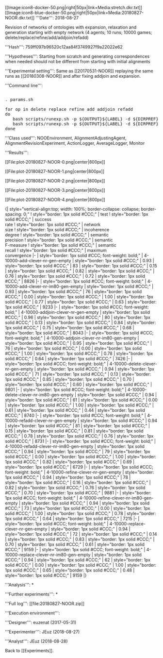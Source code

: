 [[Image:icon8-docker-50.png|right|50px|link=Media:stretch.dkr.txt]] [[Image:icon8-blue-docker-50.png|right|50px|link=Media:20180827-NOOR.dkr.txt]]
'''Date''': 2018-08-27

Revision of networks of ontologies with expansion, relaxation and generation starting with empty network (4 agents; 10 runs; 10000 games; delete/replace/refine/add/addjoin/refadd)

'''Hash''': 759ff097b96520c12aa84f3749927f9a22022e62

'''Hypotheses''':
Starting from scratch and generating correspondences when needed should not be different from starting with initial alignments

'''Experimental setting''': 
Same as [[20170531-NOOR]] replaying the same runs as [[20180308-NOOR]] and after fixing addjoin and expansion.

'''Command line''':
<pre  style="overflow: auto;">

. params.sh

for op in delete replace refine add addjoin refadd
do
   bash scripts/runexp.sh -p ${OUTPUT}${LABEL} -d ${DIRPREF}-${op}-clever-nr-${POSTFIX} java -Dlog.level=INFO -cp ${CLASSPATH} fr.inria.exmo.lazylavender.engine.Monitor ${OPT} ${LOADOPT} -DrevisionModality=${op} -DexpandAlignments=clever -DnonRedundancy -Dgenerative -DstartEmpty
   bash scripts/runexp.sh -p ${OUTPUT}${LABEL} -d ${DIRPREF}-${op}-clever-nr-im80-${POSTFIX} java -Dlog.level=INFO -cp ${CLASSPATH} fr.inria.exmo.lazylavender.engine.Monitor ${OPT} ${LOADOPT} -DrevisionModality=${op} -DexpandAlignments=clever -DnonRedundancy -DimmediateRatio=80 -Dgenerative -DstartEmpty
done
</pre>

'''Class used''': 
NOOEnvironment, AlignmentAdjustingAgent, AlignmentRevisionExperiment, ActionLogger, AverageLogger, Monitor

'''Results''':

[[File:plot-20180827-NOOR-0.png|center|800px]]

[[File:plot-20180827-NOOR-1.png|center|800px]]

[[File:plot-20180827-NOOR-2.png|center|800px]]

[[File:plot-20180827-NOOR-3.png|center|800px]]

[[File:plot-20180827-NOOR-4.png|center|800px]]

{| style="vertical-align:top; width: 100%; border-collapse: collapse; border-spacing: 0;"
! style="border: 1px solid #CCC;" | test
! style="border: 1px solid #CCC;" | success<br />rate
! style="border: 1px solid #CCC;" | network<br />size
! style="border: 1px solid #CCC;" | incoherence<br />degree
! style="border: 1px solid #CCC;" | semantic<br />precision
! style="border: 1px solid #CCC;" | semantic<br />F-measure
! style="border: 1px solid #CCC;" | semantic<br />recall
! style="border: 1px solid #CCC;" | maximum<br />convergence
|-
| style="border: 1px solid #CCC; font-weight: bold;" | 4-10000-add-clever-nr-gen-empty
| style="border: 1px solid #CCC;" | 0.93
| style="border: 1px solid #CCC;" | 83
| style="border: 1px solid #CCC;" | 0.15
| style="border: 1px solid #CCC;" | 0.82
| style="border: 1px solid #CCC;" | 0.76
| style="border: 1px solid #CCC;" | 0.72
| style="border: 1px solid #CCC;" | 8826
|-
| style="border: 1px solid #CCC; font-weight: bold;" | 4-10000-add-clever-nr-im80-gen-empty
| style="border: 1px solid #CCC;" | 0.93
| style="border: 1px solid #CCC;" | 76
| style="border: 1px solid #CCC;" | 0.00
| style="border: 1px solid #CCC;" | 1.00
| style="border: 1px solid #CCC;" | 0.77
| style="border: 1px solid #CCC;" | 0.63
| style="border: 1px solid #CCC;" | 9233
|-
| style="border: 1px solid #CCC; font-weight: bold;" | 4-10000-addjoin-clever-nr-gen-empty
| style="border: 1px solid #CCC;" | 0.96
| style="border: 1px solid #CCC;" | 80
| style="border: 1px solid #CCC;" | 0.13
| style="border: 1px solid #CCC;" | 0.84
| style="border: 1px solid #CCC;" | 0.75
| style="border: 1px solid #CCC;" | 0.68
| style="border: 1px solid #CCC;" | 8043
|-
| style="border: 1px solid #CCC; font-weight: bold;" | 4-10000-addjoin-clever-nr-im80-gen-empty
| style="border: 1px solid #CCC;" | 0.95
| style="border: 1px solid #CCC;" | 76
| style="border: 1px solid #CCC;" | 0.00
| style="border: 1px solid #CCC;" | 1.00
| style="border: 1px solid #CCC;" | 0.78
| style="border: 1px solid #CCC;" | 0.64
| style="border: 1px solid #CCC;" | 7426
|-
| style="border: 1px solid #CCC; font-weight: bold;" | 4-10000-delete-clever-nr-gen-empty
| style="border: 1px solid #CCC;" | 0.94
| style="border: 1px solid #CCC;" | 71
| style="border: 1px solid #CCC;" | 0.13
| style="border: 1px solid #CCC;" | 0.85
| style="border: 1px solid #CCC;" | 0.70
| style="border: 1px solid #CCC;" | 0.60
| style="border: 1px solid #CCC;" | 9801
|-
| style="border: 1px solid #CCC; font-weight: bold;" | 4-10000-delete-clever-nr-im80-gen-empty
| style="border: 1px solid #CCC;" | 0.94
| style="border: 1px solid #CCC;" | 61
| style="border: 1px solid #CCC;" | 0.00
| style="border: 1px solid #CCC;" | 1.00
| style="border: 1px solid #CCC;" | 0.61
| style="border: 1px solid #CCC;" | 0.44
| style="border: 1px solid #CCC;" | 8740
|-
| style="border: 1px solid #CCC; font-weight: bold;" | 4-10000-refadd-clever-nr-gen-empty
| style="border: 1px solid #CCC;" | 0.94
| style="border: 1px solid #CCC;" | 81
| style="border: 1px solid #CCC;" | 0.15
| style="border: 1px solid #CCC;" | 0.81
| style="border: 1px solid #CCC;" | 0.78
| style="border: 1px solid #CCC;" | 0.76
| style="border: 1px solid #CCC;" | 8731
|-
| style="border: 1px solid #CCC; font-weight: bold;" | 4-10000-refadd-clever-nr-im80-gen-empty
| style="border: 1px solid #CCC;" | 0.94
| style="border: 1px solid #CCC;" | 79
| style="border: 1px solid #CCC;" | 0.00
| style="border: 1px solid #CCC;" | 1.00
| style="border: 1px solid #CCC;" | 0.82
| style="border: 1px solid #CCC;" | 0.69
| style="border: 1px solid #CCC;" | 6729
|-
| style="border: 1px solid #CCC; font-weight: bold;" | 4-10000-refine-clever-nr-gen-empty
| style="border: 1px solid #CCC;" | 0.94
| style="border: 1px solid #CCC;" | 78
| style="border: 1px solid #CCC;" | 0.16
| style="border: 1px solid #CCC;" | 0.82
| style="border: 1px solid #CCC;" | 0.76
| style="border: 1px solid #CCC;" | 0.70
| style="border: 1px solid #CCC;" | 9881
|-
| style="border: 1px solid #CCC; font-weight: bold;" | 4-10000-refine-clever-nr-im80-gen-empty
| style="border: 1px solid #CCC;" | 0.94
| style="border: 1px solid #CCC;" | 73
| style="border: 1px solid #CCC;" | 0.00
| style="border: 1px solid #CCC;" | 1.00
| style="border: 1px solid #CCC;" | 0.78
| style="border: 1px solid #CCC;" | 0.64
| style="border: 1px solid #CCC;" | 7215
|-
| style="border: 1px solid #CCC; font-weight: bold;" | 4-10000-replace-clever-nr-gen-empty
| style="border: 1px solid #CCC;" | 0.94
| style="border: 1px solid #CCC;" | 72
| style="border: 1px solid #CCC;" | 0.14
| style="border: 1px solid #CCC;" | 0.83
| style="border: 1px solid #CCC;" | 0.70
| style="border: 1px solid #CCC;" | 0.61
| style="border: 1px solid #CCC;" | 9159
|-
| style="border: 1px solid #CCC; font-weight: bold;" | 4-10000-replace-clever-nr-im80-gen-empty
| style="border: 1px solid #CCC;" | 0.94
| style="border: 1px solid #CCC;" | 62
| style="border: 1px solid #CCC;" | 0.00
| style="border: 1px solid #CCC;" | 1.00
| style="border: 1px solid #CCC;" | 0.65
| style="border: 1px solid #CCC;" | 0.48
| style="border: 1px solid #CCC;" | 9159
|}

'''Analysis''':
* 

'''Further experiments''':
* 

'''Full log''': [[file:20180827-NOOR.zip]]

'''Execution environment''':

'''Designer''': euzenat (2017-05-31)

'''Experimenter''': JEuz (2018-08-27)

'''Analyst''': JEuz (2018-08-28)

Back to [[Experiments]].

